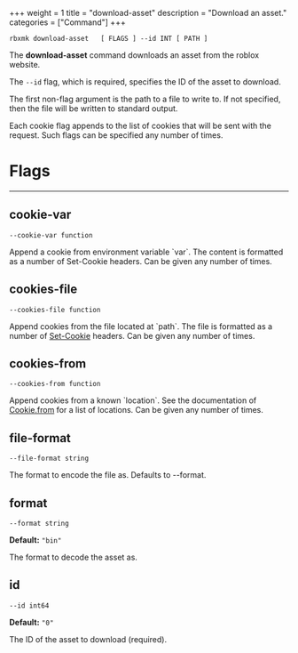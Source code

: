 +++
weight = 1
title = "download-asset"
description = "Download an asset."
categories = ["Command"]
+++

`rbxmk download-asset 	[ FLAGS ] --id INT [ PATH ]
`

The **download-asset** command downloads an asset from the roblox
website.

The `--id` flag, which is required, specifies the ID of the asset
to download.

The first non-flag argument is the path to a file to write to. If not
specified, then the file will be written to standard output.

Each cookie flag appends to the list of cookies that will be sent with the
request. Such flags can be specified any number of times.

# Flags

----

## cookie-var

`--cookie-var function`

Append a cookie from environment variable \`var\`. The content is formatted as
a number of Set-Cookie headers. Can be given any number of times.

## cookies-file

`--cookies-file function`

Append cookies from the file located at \`path\`. The file is formatted as a
number of [Set-Cookie](https://developer.mozilla.org/en-US/docs/Web/HTTP/Headers/Set-Cookie)
headers. Can be given any number of times.

## cookies-from

`--cookies-from function`

Append cookies from a known \`location\`. See the documentation of [Cookie.from](/api/types/Cookie#from) for a list of locations. Can be given
any number of times.

## file-format

`--file-format string`

The format to encode the file as. Defaults to --format.

## format

`--format string`

**Default:** `"bin"`

The format to decode the asset as.

## id

`--id int64`

**Default:** `"0"`

The ID of the asset to download (required).